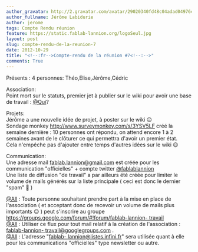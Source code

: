 ```yaml
---
author_gravatar: http://2.gravatar.com/avatar/29020340fd48c04adad04976cb909b4f?s=96&d=mm&r=g
author_fullname: Jérôme Labidurie
author: jerome
tags: Compte Rendu réunion
feature: https://static.fablab-lannion.org/logoSeul.jpg
layout: post
slug: compte-rendu-de-la-reunion-7
date: 2012-10-29
title: "<!--:fr-->Compte-rendu de la réunion #7<!--:-->"
comments: True
---
```

Présents : 4 personnes: Théo,Elise,Jérôme,Cédric

Association:  
Point mort sur le statuts, premier jet à publier sur le wiki pour avoir une
base de travail : [@Qui](http://fablab-lannion.org/membres/dquiguer/)?

Projets:  
Jérôme a une nouvelle idée de projet, à poster sur le wiki 😉  
Sondage monkey <http://www.surveymonkey.com/s/3YSV5LF> créé la semaine
dernière : 10 personnes ont répondu, on attend encore 1 à 2 semaines avant de
le clôturer ce qui permettra d'avoir un premier état.  
Cela n'empêche pas d'ajouter entre temps d'autres idées sur le wiki 😉

Communication:  
Une adresse mail [fablab.lannion@gmail.com](mailto:fablab.lannion@gmail.com)
est créée pour les communication "officielles" \+ compte twitter
[@fablablannion](http://fablab-lannion.org/membres/twitter_fablablannion/)  
Une liste de diffusion "de travail" a par ailleurs été créée pour limiter le
volume de mails générés sur la liste principale ( ceci est donc le dernier
"spam" 🙂 )

[@All](http://fablab-lannion.org/membres/allal/) : Toute personne souhaitant
prendre part à la mise en place de l'association ( et acceptant donc de
recevoir un volume de mails plus importants 😉 ) peut s'inscrire au groupe
[https://groups.google.com/forum/#!forum/fablab-lannion-
travail](https://groups.google.com/forum/#%21forum/fablab-lannion-travail)  
[@All](http://fablab-lannion.org/membres/allal/) : Utiliser ce flux pour tout
mail relatif à la création de l'association : [fablab-lannion-
travail@googlegroups.com](mailto:fablab-lannion-travail@googlegroups.com) .  
[@All](http://fablab-lannion.org/membres/allal/) : L'adresse "[fablab-
lannion@listes.infini.fr](mailto:fablab-lannion@listes.infini.fr)" sera
utilisée quant à elle pour les communications "officielles" type newsletter ou
autre.


